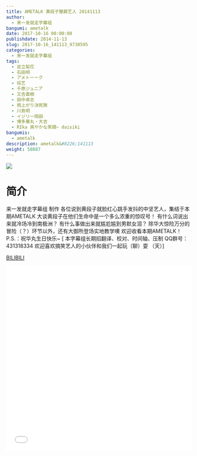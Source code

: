 ```yaml
---
title: AMETALK 黄段子蹩脚艺人 20141113
author: 
  - 来一发就走字幕组
bangumi: ametalk
date: 2017-10-16 00:00:00
publishdate: 2014-11-13
slug: 2017-10-16_141113_9730595
categories: 
  - 来一发就走字幕组
tags: 
  - 足立梨花
  - 石田明
  - アメトーーク
  - 综艺
  - 千原ジュニア
  - 又吉直樹
  - 田中卓志
  - 雨上がり決死隊
  - 川島明
  - イジリー岡田
  - 博多華丸・大吉
  - RIka 爽やかな笑顔~ daisiki
bangumis: 
  - ametalk
description: ametalk&#8226;141113
weight: 58887
---
```


![](https://i.imgur.com/qyhtuXe.jpg)

# 简介  
来一发就走字幕组 制作
各位说到黄段子就脸红心跳手发抖的中坚艺人，集结于本期AMETALK
大谈黄段子在他们生命中是一个多么浓重的惊叹号！
有什么词说出来就冷场冷到南极洲？
有什么事做出来就尴尬尴到男默女泪？
除华大惊险万分的冒险（？）环节以外，还有大御所登场实地教学噢
欢迎收看本期AMETALK！
P.S.：祝华丸生日快乐~
 [ 本字幕组长期招翻译、校对、时间轴、压制   QQ群号：431318334 欢迎喜欢搞笑艺人的小伙伴和我们一起玩（聊）耍 （天）]

  [BILIBILI](https://www.bilibili.com/video/av9730595/)


  <iframe src="//www.bilibili.com/html/html5player.html?cid=16081825&aid=9730595" width="100%" height="500" frameborder="0" allowfullscreen="allowfullscreen"></iframe>
